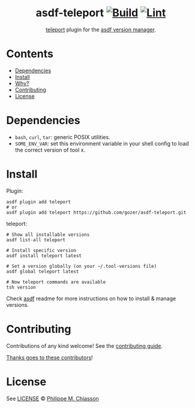 <div align="center">

# asdf-teleport [![Build](https://github.com/gozer/asdf-teleport/actions/workflows/build.yml/badge.svg)](https://github.com/gozer/asdf-teleport/actions/workflows/build.yml) [![Lint](https://github.com/gozer/asdf-teleport/actions/workflows/lint.yml/badge.svg)](https://github.com/gozer/asdf-teleport/actions/workflows/lint.yml)


[teleport](https://goteleport.com/docs) plugin for the [asdf version manager](https://asdf-vm.com).

</div>

# Contents

- [Dependencies](#dependencies)
- [Install](#install)
- [Why?](#why)
- [Contributing](#contributing)
- [License](#license)

# Dependencies

- `bash`, `curl`, `tar`: generic POSIX utilities.
- `SOME_ENV_VAR`: set this environment variable in your shell config to load the correct version of tool x.

# Install

Plugin:

```shell
asdf plugin add teleport
# or
asdf plugin add teleport https://github.com/gozer/asdf-teleport.git
```

teleport:

```shell
# Show all installable versions
asdf list-all teleport

# Install specific version
asdf install teleport latest

# Set a version globally (on your ~/.tool-versions file)
asdf global teleport latest

# Now teleport commands are available
tsh version
```

Check [asdf](https://github.com/asdf-vm/asdf) readme for more instructions on how to
install & manage versions.

# Contributing

Contributions of any kind welcome! See the [contributing guide](contributing.md).

[Thanks goes to these contributors](https://github.com/gozer/asdf-teleport/graphs/contributors)!

# License

See [LICENSE](LICENSE) © [Philippe M. Chiasson](https://github.com/gozer/)
